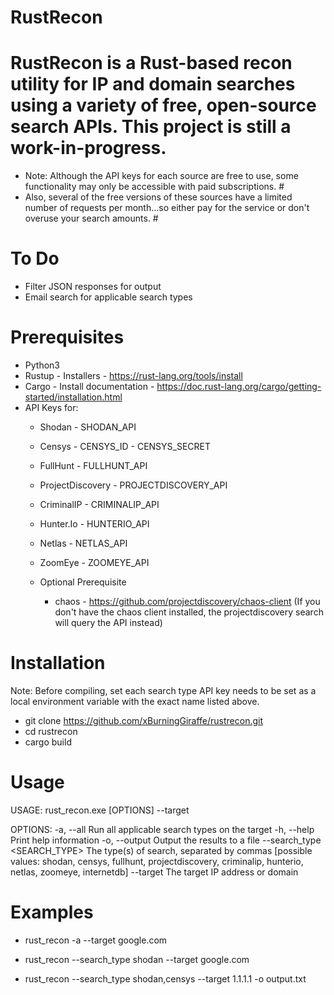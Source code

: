 # RustRecon #

# RustRecon is a Rust-based recon utility for IP and domain searches using a variety of free, open-source search APIs. This project is still a work-in-progress.

- Note: Although the API keys for each source are free to use, some functionality may only be accessible with paid subscriptions. #
- Also, several of the free versions of these sources have a limited number of requests per month...so either pay for the service or don't overuse your search amounts. #

# To Do #
- Filter JSON responses for output
- Email search for applicable search types

# Prerequisites #
- Python3
- Rustup - Installers -  https://rust-lang.org/tools/install
- Cargo - Install documentation - https://doc.rust-lang.org/cargo/getting-started/installation.html
- API Keys for:
  - Shodan - SHODAN_API
  - Censys - CENSYS_ID
           - CENSYS_SECRET
  - FullHunt - FULLHUNT_API
  - ProjectDiscovery - PROJECTDISCOVERY_API
  - CriminalIP - CRIMINALIP_API
  - Hunter.Io - HUNTERIO_API
  - Netlas - NETLAS_API
  - ZoomEye - ZOOMEYE_API
 
  - Optional Prerequisite
      * chaos - https://github.com/projectdiscovery/chaos-client
   (If you don't have the chaos client installed, the projectdiscovery search will query the API instead)

# Installation #
Note: Before compiling, set each search type API key needs to be set as a local environment variable with the exact name listed above.

 - git clone https://github.com/xBurningGiraffe/rustrecon.git
 - cd rustrecon
 - cargo build

# Usage #

USAGE:
    rust_recon.exe [OPTIONS] --target <TARGET>

OPTIONS:
    -a, --all                          Run all applicable search types on the target
    -h, --help                         Print help information
    -o, --output <FILE>                Output the results to a file
        --search_type <SEARCH_TYPE>    The type(s) of search, separated by commas [possible values:
                                       shodan, censys, fullhunt, projectdiscovery, criminalip,
                                       hunterio, netlas, zoomeye, internetdb]
        --target <TARGET>              The target IP address or domain


# Examples #

- rust_recon -a --target google.com

- rust_recon --search_type shodan --target google.com

- rust_recon --search_type shodan,censys --target 1.1.1.1 -o output.txt

